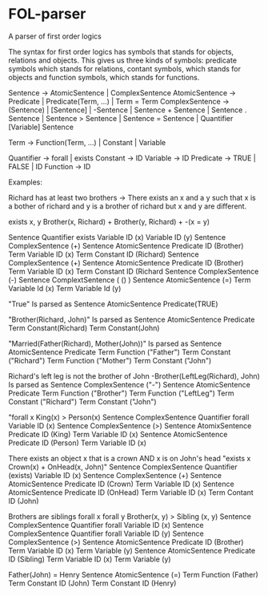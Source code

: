 # FOL-parser
A parser of first order logics

The syntax for first order logics has symbols that stands for objects, 
relations and objects. This gives us three kinds of symbols: predicate symbols
which stands for relations, contant symbols, which stands for objects and
function symbols, which stands for functions.

Sentence -> AtomicSentence | ComplexSentence
AtomicSentence  -> Predicate | Predicate(Term, ...) | Term = Term
ComplexSentence -> (Sentence) 
                   | [Sentence]
                   | -Sentence
                   | Sentence + Sentence
                   | Sentence . Sentence
                   | Sentence > Sentence
                   | Sentence = Sentence
                   | Quantifier [Variable] Sentence

Term            -> Function(Term, ...)
                   | Constant
                   | Variable

Quantifier      -> forall | exists
Constant        -> ID
Variable        -> ID
Predicate       -> TRUE | FALSE | ID
Function        -> ID

Examples:

Richard has at least two brothers ->
There exists an x and a y such that x is a bother of richard and y is a brother
of richard but x and y are different.

exists x, y Brother(x, Richard) + Brother(y, Richard) + -(x = y)

Sentence
  Quantifier
    exists
  Variable
    ID (x)
  Variable
    ID (y)
  Sentence
    ComplexSentence (+)
      Sentence
        AtomicSentence
          Predicate
            ID (Brother)
          Term
            Variable
              ID (x)
          Term
            Constant
              ID (Richard)
      Sentence
        ComplexSentence (+)
          Sentence
            AtomicSentence
              Predicate
                ID (Brother)
              Term
                Variable
                  ID (x)
              Term
                Constant
                  ID (Richard
          Sentence
            ComplexSentence (-)
              Sentence
                ComplextSentence ( () )
                  Sentence
                    AtomicSentence (=)
                      Term
                        Variable
                          Id (x)
                      Term
                        Variable
                          Id (y)

                

          


"True" Is parsed as
Sentence
  AtomicSentence
    Predicate(TRUE)

"Brother(Richard, John)" Is parsed as
Sentence
  AtomicSentence
    Predicate
      Term
        Constant(Richard)
      Term
        Constant(John)

"Married(Father(Richard), Mother(John))" Is parsed as
Sentence
  AtomicSentence
    Predicate
      Term
        Function ("Father")
          Term
            Constant ("Richard")
      Term
        Function ("Mother")
          Term
            Constant ("John")

Richard's left leg is not the brother of John
-Brother(LeftLeg(Richard), John) Is parsed as
Sentence
  ComplexSentence ("-")
    Sentence
      AtomicSentence
        Predicate
          Term
            Function ("Brother")
              Term
                Function ("LeftLeg")
                  Term
                    Constant ("Richard")
              Term
                Constant ("John")

"forall x King(x) > Person(x)
Sentence
  ComplexSentence
    Quantifier
      forall
    Variable
      ID (x)
    Sentence
      ComplexSentence (>)
        Sentence
          AtomixSentence
            Predicate
              ID (King)
            Term
              Variable
                ID (x)
        Sentence
          AtomicSentence
            Predicate
              ID (Person)
            Term
              Variable
                ID (x)

There exists an object x that is a crown AND x is on John's head
"exists x Crown(x) + OnHead(x, John)"
Sentence
  ComplexSentence
    Quantifier (exists)
    Variable
      ID (x)
    Sentence
      ComplexSentence (+)
        Sentence
          AtomicSentence
            Predicate
              ID (Crown)
            Term
              Variable
                ID (x)
        Sentence
          AtomicSentence
            Predicate
              ID (OnHead)
            Term
              Variable
                ID (x)
            Term
              Contant
                ID (John)

Brothers are siblings
forall x forall y Brother(x, y) > Sibling (x, y)
Sentence
  ComplexSentence
    Quantifier
      forall
    Variable
      ID (x)
    Sentence
      ComplexSentence
        Quantifier
          forall
        Variable
          ID (y)
        Sentence
          ComplexSentence (>)
            Sentence
              AtomicSentence
                Predicate
                  ID (Brother)
                Term
                  Variable
                    ID (x)
                Term
                  Variable
                    (y)
            Sentence
              AtomicSentence
                Predicate
                  ID (Sibling)
                Term
                  Variable
                    ID (x)
                Term
                  Variable
                    (y)

Father(John) = Henry
Sentence
  AtomicSentence (=)
    Term
      Function (Father)
      Term
        Constant
          ID (John)
    Term
      Constant
        ID (Henry)
